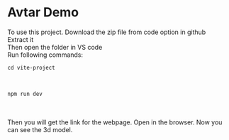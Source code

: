 <h1> Avtar Demo</h1>
<p>To use this project. Download the zip file from code option in github 
</br> Extract it
</br> Then open the folder in VS code
</br> Run following commands:
</br> <pre><code>cd vite-project </pre></code>
</br> <pre><code>npm run dev</pre></code>
</br>
</br>Then you will get the link for the webpage. Open in the browser. Now you can see the 3d model.</p>